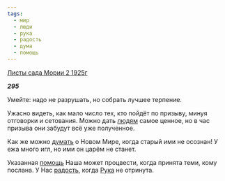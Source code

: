 ```yaml
---
tags:
  - мир
  - люди
  - рука
  - радость
  - дума
  - помощь
---
```

[Листы сада Мории 2 1925г](https://127.0.0.1:4002/agni/1925)

___295___

Умейте: надо не разрушать, но собрать лучшее терпение.   

Ужасно видеть, как мало число тех, кто пойдёт по призыву, минуя отговорки и сетования. Можно дать [людям](../../../tags/#люди) самое ценное, но в час призыва они забудут всё уже полученное.   

Как же можно [думать](../../../tags/#дума) о Новом Мире, когда старый ими не осознан! У ежа много игл, но ими он царём не станет.   

Указанная [помощь](../../../tags/#помощь) Наша может процвести, когда принята теми, кому послана. У Нас [радость](../../../tags/#радость), когда [Рука](../../../tags/#рука) не отринута.   

